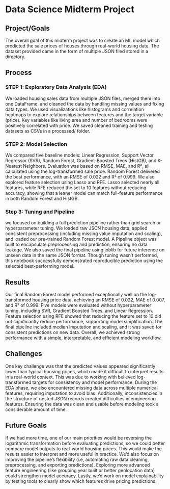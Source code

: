 # Data Science Midterm Project

## Project/Goals
The overall goal of this midterm project was to create an ML model which predicted the sale prices of houses through real-world housing data. The dataset provided came in the form of multiple JSON filed stored in a directory. 

## Process
### STEP 1: Exploratory Data Analysis (EDA) 
We loaded housing sales data from multiple JSON files, merged them into one DataFrame, and cleaned the data by handling missing values and fixing data types. We used visualizations like histograms and correlation heatmaps to explore relationships between features and the target variable (price). Key variables like living area and number of bedrooms were positively correlated with price. We saved cleaned training and testing datasets as CSVs in a processed/ folder.

### STEP 2: Model Selection 
We compared five baseline models: Linear Regression, Support Vector Regressor (SVR), Random Forest, Gradient-Boosted Trees (HistGB), and K-Nearest Neighbors. Evaluation was based on RMSE, MAE, and R², all calculated using the log-transformed sale price. Random Forest delivered the best performance, with an RMSE of 0.022 and R² of 0.999. We also explored feature selection using Lasso and RFE. Lasso selected nearly all features, while RFE reduced the set to 10 features without reducing accuracy, showing that a leaner model can match full-feature performance in both Random Forest and HistGB.

### Step 3: Tuning and Pipeline 
we focused on building a full prediction pipeline rather than grid search or hyperparameter tuning. We loaded raw JSON housing data, applied consistent preprocessing (including missing value imputation and scaling), and loaded our pre-trained Random Forest model. A Pipeline object was built to encapsulate preprocessing and prediction, ensuring no data leakage. We also saved the final pipeline using joblib for future inference on unseen data in the same JSON format. Though tuning wasn’t performed, this notebook successfully demonstrated reproducible prediction using the selected best-performing model.

## Results
Our final Random Forest model performed exceptionally well on the log-transformed housing price data, achieving an RMSE of 0.022, MAE of 0.007, and R² of 0.999. Five models were evaluated without hyperparameter tuning, including SVR, Gradient Boosted Trees, and Linear Regression. Feature selection using RFE showed that reducing the feature set to 10 did not significantly reduce performance, supporting model simplification. The final pipeline included median imputation and scaling, and it was saved for consistent predictions on new data. Overall, we achieved strong performance with a simple, interpretable, and efficient modeling workflow.

## Challenges 
One key challenge was that the predicted values appeared significantly lower than typical housing prices, which made it difficult to interpret results in a real-world context. This was due to working with believed log-transformed targets for consistency and model performance. During the EDA phase, we also encountered missing data across multiple numerical features, requiring  imputation to avoid bias. Additionally, inconsistencies in the structure of nested JSON records created difficulties in engineering features. Ensuring the data was clean and usable before modeling took a considerable amount of time.

## Future Goals
If we had more time, one of our main priorities would be reversing the logarithmic transformation before evaluating predictions, so we could better compare model outputs to real-world housing prices. This would make the results easier to interpret and more useful in practice. We’d also focus on improving the pipeline’s flexibility (i.e, automating raw data cleaning, preprocessing, and exporting predictions). Exploring more advanced feature engineering (like grouping year built or better geolocation data) could strengthen model accuracy. Lastly, we’d work on model explainability by testing tools to clearly show which features drive pricing predictions.
